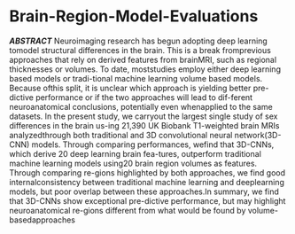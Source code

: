 # Brain-Region-Model-Evaluations



***ABSTRACT***
Neuroimaging research has begun adopting deep learning tomodel structural differences in the brain. This is a break fromprevious approaches that rely on derived features from brainMRI, such as regional thicknesses or volumes. To date, moststudies  employ  either  deep  learning  based  models  or  tradi-tional  machine  learning  volume  based  models.   Because  ofthis split, it is unclear which approach is yielding better pre-dictive performance or if the two approaches will lead to dif-ferent  neuroanatomical  conclusions,  potentially  even  whenapplied to the same datasets.  In the present study, we carryout the largest single study of sex differences in the brain us-ing 21,390 UK Biobank T1-weighted brain MRIs analyzedthrough both traditional and 3D convolutional neural network(3D-CNN)  models.   Through  comparing  performances,  wefind that 3D-CNNs, which derive 20 deep learning brain fea-tures, outperform traditional machine learning models using20 brain region volumes as features.  Through comparing re-gions highlighted by both approaches, we find good internalconsistency  between  traditional  machine  learning  and  deeplearning models, but poor overlap between these approaches.In  summary,  we  find  that  3D-CNNs  show  exceptional  pre-dictive performance, but may highlight neuroanatomical re-gions different from what would be found by volume-basedapproaches
